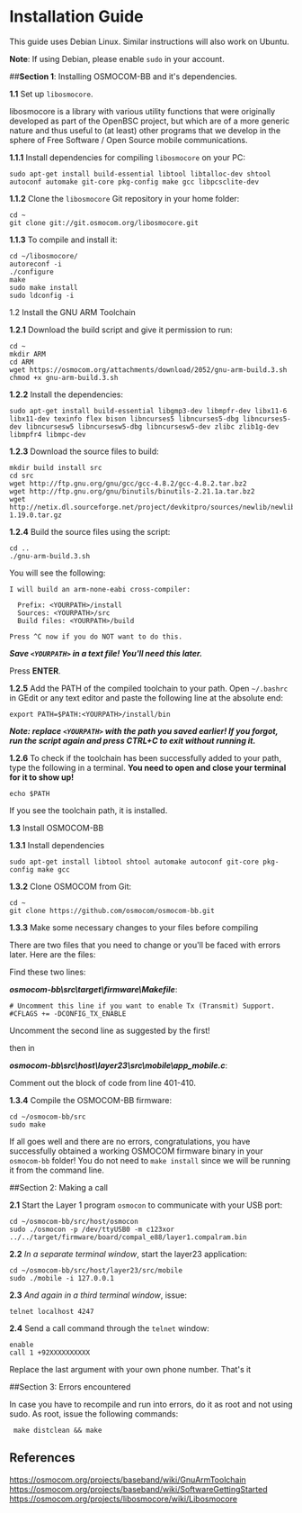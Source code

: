 # Installation Guide

This guide uses Debian Linux. Similar instructions will also work on Ubuntu.

**Note**: If using Debian, please enable `sudo` in your account.

##**Section 1**: Installing OSMOCOM-BB and it's dependencies.

**1.1** Set up `libosmocore`.

libosmocore is a library with various utility functions that were originally developed as part of the OpenBSC project, but which are of a more generic nature and thus useful to (at least) other programs that we develop in the sphere of Free Software / Open Source mobile communications.

**1.1.1** Install dependencies for compiling `libosmocore` on your PC:

    sudo apt-get install build-essential libtool libtalloc-dev shtool autoconf automake git-core pkg-config make gcc libpcsclite-dev

**1.1.2** Clone the `libosmocore` Git repository in your home folder:

    cd ~
    git clone git://git.osmocom.org/libosmocore.git

**1.1.3** To compile and install it:

    cd ~/libosmocore/
    autoreconf -i
    ./configure
    make
    sudo make install
    sudo ldconfig -i

1.2 Install the GNU ARM Toolchain

**1.2.1** Download the build script and give it permission to run:

    cd ~
    mkdir ARM
    cd ARM
    wget https://osmocom.org/attachments/download/2052/gnu-arm-build.3.sh
    chmod +x gnu-arm-build.3.sh

**1.2.2** Install the dependencies:

    sudo apt-get install build-essential libgmp3-dev libmpfr-dev libx11-6 libx11-dev texinfo flex bison libncurses5 libncurses5-dbg libncurses5-dev libncursesw5 libncursesw5-dbg libncursesw5-dev zlibc zlib1g-dev libmpfr4 libmpc-dev

**1.2.3** Download the source files to build:

    mkdir build install src
    cd src
    wget http://ftp.gnu.org/gnu/gcc/gcc-4.8.2/gcc-4.8.2.tar.bz2
    wget http://ftp.gnu.org/gnu/binutils/binutils-2.21.1a.tar.bz2
    wget http://netix.dl.sourceforge.net/project/devkitpro/sources/newlib/newlib-1.19.0.tar.gz

**1.2.4** Build the source files using the script:

    cd ..
    ./gnu-arm-build.3.sh

You will see the following:

    I will build an arm-none-eabi cross-compiler:
    
      Prefix: <YOURPATH>/install
      Sources: <YOURPATH>/src
      Build files: <YOURPATH>/build

    Press ^C now if you do NOT want to do this.

***Save `<YOURPATH>` in a text file! You'll need this later.***

Press **ENTER**.

**1.2.5** Add the PATH of the compiled toolchain to your path. Open `~/.bashrc` in GEdit or any text editor and paste the following line at the absolute end:

    export PATH=$PATH:<YOURPATH>/install/bin

***Note: replace `<YOURPATH>` with the path you saved earlier! If you forgot, run the script again and press CTRL+C to exit without running it.***

**1.2.6** To check if the toolchain has been successfully added to your path, type the following in a terminal. **You need to open and close your terminal for it to show up!**

    echo $PATH

If you see the toolchain path, it is installed.

**1.3** Install OSMOCOM-BB

**1.3.1** Install dependencies

    sudo apt-get install libtool shtool automake autoconf git-core pkg-config make gcc

**1.3.2** Clone OSMOCOM from Git:

    cd ~
    git clone https://github.com/osmocom/osmocom-bb.git

**1.3.3** Make some necessary changes to your files before compiling

There are two files that you need to change or you'll be faced with errors later. Here are the files:

Find these two lines:

***osmocom-bb\src\target\firmware\Makefile***:

    # Uncomment this line if you want to enable Tx (Transmit) Support.
    #CFLAGS += -DCONFIG_TX_ENABLE

Uncomment the second line as suggested by the first!

then in

***osmocom-bb\src\host\layer23\src\mobile\app_mobile.c***:

Comment out the block of code from line 401-410.

**1.3.4** Compile the OSMOCOM-BB firmware:

    cd ~/osmocom-bb/src
    sudo make

If all goes well and there are no errors, congratulations, you have successfully obtained a working OSMOCOM firmware binary in your `osmocom-bb` folder! You do not need to `make install` since we will be running it from the command line.

##Section 2: Making a call

**2.1** Start the Layer 1 program `osmocon` to communicate with your USB port:

    cd ~/osmocom-bb/src/host/osmocon
    sudo ./osmocon -p /dev/ttyUSB0 -m c123xor ../../target/firmware/board/compal_e88/layer1.compalram.bin

**2.2** *In a separate terminal window*, start the layer23 application:

    cd ~/osmocom-bb/src/host/layer23/src/mobile
    sudo ./mobile -i 127.0.0.1

**2.3** *And again in a third terminal window*, issue:

    telnet localhost 4247
    
**2.4** Send a call command through the `telnet` window:

    enable
    call 1 +92XXXXXXXXXX
    
Replace the last argument with your own phone number. That's it

##Section 3: Errors encountered

In case you have to recompile and run into errors, do it as root and not using sudo. As root, issue the following commands:

     make distclean && make


## References
https://osmocom.org/projects/baseband/wiki/GnuArmToolchain  
https://osmocom.org/projects/baseband/wiki/SoftwareGettingStarted  
https://osmocom.org/projects/libosmocore/wiki/Libosmocore  
